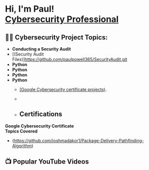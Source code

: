 <h1>Hi, I'm Paul! <br/><a href="https://www.linkedin.com/in/paul-powell-4a11281a2/">Cybersecurity Professional</a></h1>

<h2>👨‍💻 Cybersecurity Project Topics:</h2>

- <b>Conducting a Security Audit</b>
- [(Security Audit Files)]https://github.com/paulpowell365/SecurityAudit.git
- <b>Python</b>
- <b>Python</b>
- <b>Python</b>
- <b>Python</b>
  - [(Google Cybersecurity certificate projects)](https://github.com/paulpowell365/GoogleCybersecurityCertificate).
 
  - 
  - <h2>Certifications</h2>
<b>Google Cybersecurity Certificate</b>  
<b>Topics Covered</b>
 -   (https://github.com/joshmadakor1/Package-Delivery-Pathfinding-Algorithm)


<h2>📺 Popular YouTube Videos</h2>

